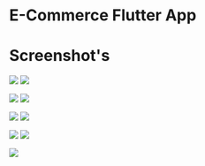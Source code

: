 # E-Commerce Flutter App


# Screenshot's 

![](Screenshot/Screenshot_2021-12-23-22-32-25.png)
![](Screenshot/Screenshot_2021-12-23-22-32-36.png)

![](Screenshot/Screenshot_2021-12-23-22-32-44.png)
![](Screenshot/Screenshot_2021-12-23-22-33-11.png)

![](Screenshot/Screenshot_2021-12-23-22-33-14.png)
![](Screenshot/Screenshot_2021-12-23-22-33-17.png)

![](Screenshot/Screenshot_2021-12-23-22-33-19.png)
![](Screenshot/Screenshot_2021-12-23-22-33-24.png)

![](Screenshot/Screenshot_2021-12-23-22-33-43.png)
